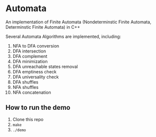 # Automata
An implementation of Finite Automata (Nondeterminstic Finite Automata, Determinstic Finite Automata) in C++

Several Automata Algorithms are implemented, including:

1. NFA to DFA conversion
2. DFA intersection
3. DFA complement
4. DFA minimization 
5. DFA unreachable states removal
6. DFA emptiness check 
7. DFA universality check
8. DFA shuffles
9. NFA shuffles
10. NFA concatenation

## How to run the demo

1. Clone this repo
2. `make`
3. `./demo`
